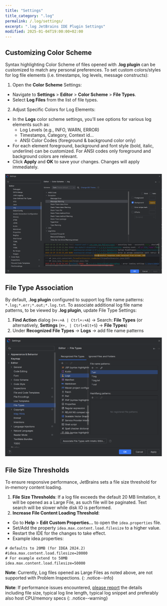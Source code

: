 ```yaml
---
title: "Settings"
title_category: ".log"
permalink: /.log/settings/
excerpt: ".log JetBrains IDE Plugin Settings"
modified: 2025-01-04T19:00:00+02:00
---
```


## Customizing Color Scheme

Syntax highlighting Color Scheme of files opened with **.log plugin** can be customized to match any personal preferences.
To set custom colors/styles for log file elements (i.e. timestamps, log levels, message constructs):

1. Open the **Color Scheme** Settings:
- Navigate to **Settings** > **Editor** > **Color Scheme** > **File Types**.
- Select **Log Files** from the list of file types.

2. Adjust Specific Colors for Log Elements:
- In the **Logs** color scheme settings, you’ll see options for various log elements such as:
  - Log Levels (e.g., INFO, WARN, ERROR)
  - Timestamps, Category, Context id...
  - ANSI Color Codes (foreground & background color only)
- For each element foreground, background and font style (bold, italic, underline) can be customized. For ANSI codes only foreground and background colors are relevant.
- Click **Apply** and **OK** to save your changes. Changes will apply immediately.

![Log Color Scheme Settings](/assets/images/log/ss-log-settings-color-scheme.png)

## File Type Association

By default, **.log plugin** configured to support log file name patterns: `*.log;*.err;*.out;*.log.txt`.
To associate additional log file name patterns, to be viewed by **.log plugin**, update File Type Settings:
1. **Find Action** dialog (`⌘+⇧+A | Ctrl+⇧+A`) → Search: **File Types** (or alternatively, **Settings** (`⌘+, | Ctrl+Alt+S`) → **File Types**)
2. Under **Recognized File Types** → **Logs** → add file name patterns

![Log File Type Settings](/assets/images/log/ss-log-settings-file-type.png)

## File Size Thresholds

To ensure responsive performance, JetBrains sets a file size threshold for in-memory content loading. 

1. **File Size Thresholds**: If a log file exceeds the default 20 MB limitation, it will be opened as a Large File, as such file will be paginated. Text search will be slower while disk IO is performed.
2. **Increase File Content Loading Threshold**:
- Go to **Help** > **Edit Custom Properties…** to open the `idea.properties` file.
- Set/Add the property `idea.max.content.load.filesize` to a higher value.
- Restart the IDE for the changes to take effect. 
- Example idea.properties:
```properties 
# defaults to 20MB (for IDEA 2024.2)
#idea.max.content.load.filesize=20000
# For example extend to 50MB
idea.max.content.load.filesize=50000
```

**Note**: Currently, Log files opened as Large Files as noted above, are not supported with Problem Inspections.
{: .notice--info}

**Note**: If performance issues encountered, [please report](/.log/view-and-navigate/#submitting-issues--feature-requests) the details including file size, typical log line length, typical log snippet and preferably also host CPU/memory specs
{: .notice--warning}
